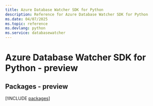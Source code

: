 ```yaml
---
title: Azure Database Watcher SDK for Python
description: Reference for Azure Database Watcher SDK for Python
ms.date: 04/07/2025
ms.topic: reference
ms.devlang: python
ms.service: databasewatcher
---
```

# Azure Database Watcher SDK for Python - preview
## Packages - preview
[!INCLUDE [packages](database-watcher-index.md)]